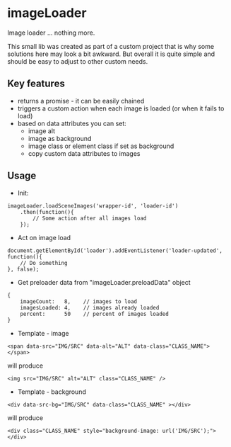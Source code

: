 # imageLoader #
Image loader ... nothing more.

This small lib was created as part of a custom project that is why some solutions here may look a bit awkward.
But overall it is quite simple and should be easy to adjust to other custom needs.

## Key features ##
* returns a promise - it can be easily chained 
* triggers a custom action when each image is loaded (or when it fails to load)
* based on data attributes you can set:
	* image alt
	* image as background
	* image class or element class if set as background
	* copy custom data attributes to images

## Usage ##

* Init:
```
imageLoader.loadSceneImages('wrapper-id', 'loader-id')
    .then(function(){
        // Some action after all images load
    });
```

* Act on image load
```
document.getElementById('loader').addEventListener('loader-updated', function(){
    // Do something
}, false);
```

* Get preloader data from "imageLoader.preloadData" object
```
{ 
	imageCount:   8,    // images to load 
	imagesLoaded: 4,    // images already loaded
	percent:      50    // percent of images loaded
}
```

* Template - image
~~~~
<span data-src="IMG/SRC" data-alt="ALT" data-class="CLASS_NAME"></span>
~~~~
will produce
~~~~
<img src="IMG/SRC" alt="ALT" class="CLASS_NAME" />
~~~~

* Template - background
~~~~
<div data-src-bg="IMG/SRC" data-class="CLASS_NAME" ></div>
~~~~
will produce
~~~~
<div class="CLASS_NAME" style="background-image: url('IMG/SRC');"></div>
~~~~